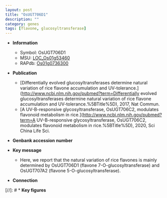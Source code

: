 ```yaml
---
layout: post
title: "OsUGT706D1"
description: ""
category: genes
tags: [flavone, glucosyltransferase]
---
```


* **Information**  
    + Symbol: OsUGT706D1  
    + MSU: [LOC_Os01g53460](http://rice.uga.edu/cgi-bin/ORF_infopage.cgi?orf=LOC_Os01g53460)  
    + RAPdb: [Os01g0736300](https://rapdb.dna.affrc.go.jp/locus/?name=Os01g0736300)  

* **Publication**  
    + [Differentially evolved glucosyltransferases determine natural variation of rice flavone accumulation and UV-tolerance.](http://www.ncbi.nlm.nih.gov/pubmed?term=Differentially evolved glucosyltransferases determine natural variation of rice flavone accumulation and UV-tolerance.%5BTitle%5D), 2017, Nat Commun.
    + [A UV-B-responsive glycosyltransferase, OsUGT706C2, modulates flavonoid metabolism in rice.](http://www.ncbi.nlm.nih.gov/pubmed?term=A UV-B-responsive glycosyltransferase, OsUGT706C2, modulates flavonoid metabolism in rice.%5BTitle%5D), 2020, Sci China Life Sci.

* **Genbank accession number**  

* **Key message**  
    + Here, we report that the natural variation of rice flavones is mainly determined by OsUGT706D1 (flavone 7-O-glucosyltransferase) and OsUGT707A2 (flavone 5-O-glucosyltransferase).

* **Connection**  

[//]: # * **Key figures**  


